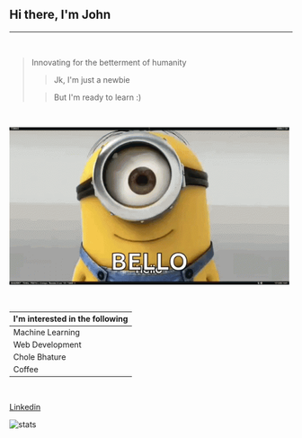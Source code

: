 ## Hi there, I'm John

------------

<br>

> Innovating for the betterment of humanity
>
>> Jk, I'm just a newbie
>
>> But I'm ready to learn :)

<br>

![Hi gif](./hello.gif)

<br>

| I'm interested in the following |
|--|
| Machine Learning | 
| Web Development  |
| Chole Bhature    |
| Coffee           |

<br>

[Linkedin](https://www.google.com/)


<img src="https://github-readme-stats.vercel.app/api?username=HacktoberFestTest123
&theme=calm&show_icons=true" alt="stats" width=400>


